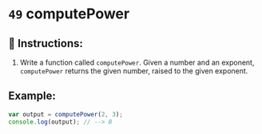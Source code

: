 # `49` computePower

## 📝 Instructions:

1. Write a function called `computePower`. Given a number and an exponent, `computePower` returns the given number, raised to the given exponent. 

## Example:

```Javascript
var output = computePower(2, 3);
console.log(output); // --> 8
```